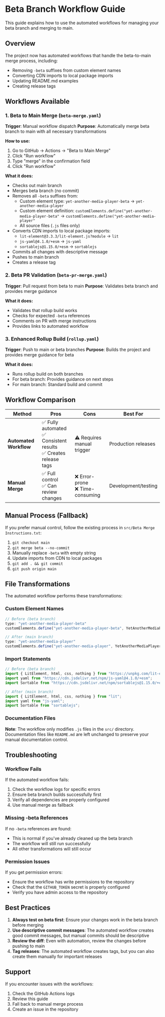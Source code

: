 # Beta Branch Workflow Guide

This guide explains how to use the automated workflows for managing your beta branch and merging to main.

## Overview

The project now has automated workflows that handle the beta-to-main merge process, including:
- Removing `-beta` suffixes from custom element names
- Converting CDN imports to local package imports
- Updating README.md examples
- Creating release tags

## Workflows Available

### 1. Beta to Main Merge (`beta-merge.yaml`)
**Trigger**: Manual workflow dispatch
**Purpose**: Automatically merge beta branch to main with all necessary transformations

**How to use:**
1. Go to GitHub → Actions → "Beta to Main Merge"
2. Click "Run workflow"
3. Type "merge" in the confirmation field
4. Click "Run workflow"

**What it does:**
- Checks out main branch
- Merges beta branch (no commit)
- Removes all `-beta` suffixes from:
  - Custom element type: `yet-another-media-player-beta` → `yet-another-media-player`
  - Custom element definition: `customElements.define("yet-another-media-player-beta"` → `customElements.define("yet-another-media-player"`
  - All source files (`.js` files only)
- Converts CDN imports to local package imports:
  - `lit-element@3.3.3/lit-element.js?module` → `lit`
  - `js-yaml@4.1.0/+esm` → `js-yaml`
  - `sortablejs@1.15.0/+esm` → `sortablejs`
- Commits all changes with descriptive message
- Pushes to main branch
- Creates a release tag

### 2. Beta PR Validation (`beta-pr-merge.yaml`)
**Trigger**: Pull request from beta to main
**Purpose**: Validates beta branch and provides merge guidance

**What it does:**
- Validates that rollup build works
- Checks for expected `-beta` references
- Comments on PR with merge instructions
- Provides links to automated workflow

### 3. Enhanced Rollup Build (`rollup.yaml`)
**Trigger**: Push to main or beta branches
**Purpose**: Builds the project and provides merge guidance for beta

**What it does:**
- Runs rollup build on both branches
- For beta branch: Provides guidance on next steps
- For main branch: Standard build and commit

## Workflow Comparison

| Method | Pros | Cons | Best For |
|--------|------|------|----------|
| **Automated Workflow** | ✅ Fully automated<br>✅ Consistent results<br>✅ Creates release tags | ⚠️ Requires manual trigger | Production releases |
| **Manual Merge** | ✅ Full control<br>✅ Can review changes | ❌ Error-prone<br>❌ Time-consuming | Development/testing |

## Manual Process (Fallback)

If you prefer manual control, follow the existing process in `src/Beta Merge Instructions.txt`:

1. `git checkout main`
2. `git merge beta --no-commit`
3. Manually replace `-beta` with empty string
4. Update imports from CDN to local packages
5. `git add . && git commit`
6. `git push origin main`

## File Transformations

The automated workflow performs these transformations:

### Custom Element Names
```javascript
// Before (beta branch)
type: "yet-another-media-player-beta"
customElements.define("yet-another-media-player-beta", YetAnotherMediaPlayerCard);

// After (main branch)
type: "yet-another-media-player"
customElements.define("yet-another-media-player", YetAnotherMediaPlayerCard);
```

### Import Statements
```javascript
// Before (beta branch)
import { LitElement, html, css, nothing } from "https://unpkg.com/lit-element@3.3.3/lit-element.js?module";
import yaml from "https://cdn.jsdelivr.net/npm/js-yaml@4.1.0/+esm";
import Sortable from "https://cdn.jsdelivr.net/npm/sortablejs@1.15.0/+esm";

// After (main branch)
import { LitElement, html, css, nothing } from "lit";
import yaml from "js-yaml";
import Sortable from "sortablejs";
```

### Documentation Files
**Note**: The workflow only modifies `.js` files in the `src/` directory. Documentation files like `README.md` are left unchanged to preserve your manual documentation control.

## Troubleshooting

### Workflow Fails
If the automated workflow fails:
1. Check the workflow logs for specific errors
2. Ensure beta branch builds successfully first
3. Verify all dependencies are properly configured
4. Use manual merge as fallback

### Missing -beta References
If no `-beta` references are found:
- This is normal if you've already cleaned up the beta branch
- The workflow will still run successfully
- All other transformations will still occur

### Permission Issues
If you get permission errors:
- Ensure the workflow has write permissions to the repository
- Check that the `GITHUB_TOKEN` secret is properly configured
- Verify you have admin access to the repository

## Best Practices

1. **Always test on beta first**: Ensure your changes work in the beta branch before merging
2. **Use descriptive commit messages**: The automated workflow creates good commit messages, but manual commits should be descriptive
3. **Review the diff**: Even with automation, review the changes before pushing to main
4. **Tag releases**: The automated workflow creates tags, but you can also create them manually for important releases

## Support

If you encounter issues with the workflows:
1. Check the GitHub Actions logs
2. Review this guide
3. Fall back to manual merge process
4. Create an issue in the repository
